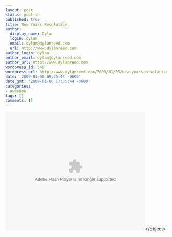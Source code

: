 ```yaml
---
layout: post
status: publish
published: true
title: New Years Resolution
author:
  display_name: Dylan
  login: dylan
  email: dylan@dylanreed.com
  url: http://www.dylanreed.com
author_login: dylan
author_email: dylan@dylanreed.com
author_url: http://www.dylanreed.com
wordpress_id: 546
wordpress_url: http://www.dylanreed.com/2009/01/06/new-years-resolution/
date: '2009-01-06 09:35:44 -0600'
date_gmt: '2009-01-06 17:35:44 -0600'
categories:
- Awesome
tags: []
comments: []
---
```

<p><object classid="clsid:D27CDB6E-AE6D-11cf-96B8-444553540000" width="437" height="370" id="viddler_CaptainAwesome_7"><param name="movie" value="http:&#47;&#47;www.viddler.com&#47;player&#47;b2ea8083&#47;" &#47;><param name="allowScriptAccess" value="always" &#47;><param name="allowFullScreen" value="true" &#47;><embed src="http:&#47;&#47;www.viddler.com&#47;player&#47;b2ea8083&#47;"  width="437" height="370" type="application&#47;x-shockwave-flash" allowScriptAccess="always" allowFullScreen="true" name="viddler_CaptainAwesome_7" &#47;><&#47;object></p>
